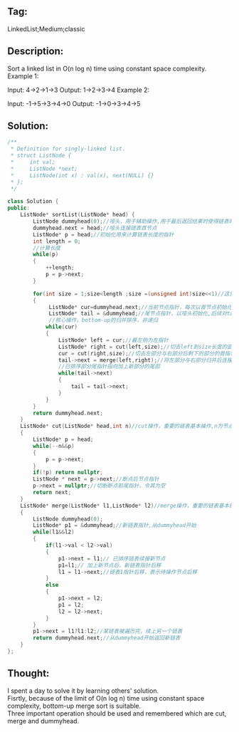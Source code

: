 ## Tag:

LinkedList;Medium;classic 

## Description:
Sort a linked list in O(n log n) time using constant space complexity.
<br>
Example 1:

Input: 4->2->1->3
Output: 1->2->3->4
Example 2:

Input: -1->5->3->4->0
Output: -1->0->3->4->5

## Solution:
```C++
/**
 * Definition for singly-linked list.
 * struct ListNode {
 *     int val;
 *     ListNode *next;
 *     ListNode(int x) : val(x), next(NULL) {}
 * };
 */

class Solution {
public:
    ListNode* sortList(ListNode* head) {
        ListNode dummyhead(0);//哑头，用于辅助操作,用于最后返回结果时使得链表时有头可循
        dummyhead.next = head;//哑头连接链表首节点
        ListNode* p = head;//初始化用来计算链表长度的指针
        int length = 0;
        //计算长度
        while(p)
        {
            ++length;
            p = p->next;
        }

        for(int size = 1;size<length ;size =(unsigned int)size<<1)//这里如果size<<=1，可能会报错
        {
             ListNode* cur=dummyhead.next;//当前节点指针，每次以首节点初始化
             ListNode* tail = &dummyhead;//尾节点指针，以哑头初始化,后续对tail->next的赋值使得dummyhead接上已排序链表
             //核心操作，bottom-up的归并排序，非递归
            while(cur)
            {
                ListNode* left = cur;//最左侧为左指针
                ListNode* right = cut(left,size);//切去left到size长度的部分后的首指针
                cur = cut(right,size);//切去左部分与右部分后剩下的部分的首指针，即为当前指针
                tail->next = merge(left,right);//将左部分与右部分归并后连接已排序部分的尾指针
                //已排序部分尾指针指向加上新部分的尾部
                while(tail->next)
                {
                    tail = tail->next;
                }
            }
        }
        return dummyhead.next;
    }
    ListNode* cut(ListNode* head,int n)//cut操作，重要的链表基本操作,n为节点数，切除一部分链表，返回剩下部分的首指针
    {
        ListNode* p = head;
        while(--n&&p)
        {
            p = p->next;
        }
        if(!p) return nullptr;
        ListNode * next = p->next;//断点后节点指针
        p->next = nullptr;//切断断点前尾指针，令其为空
        return next;
    }
    ListNode* merge(ListNode* l1,ListNode* l2)//merge操作，重要的链表基本操作，将两个链表按序合并
    {
        ListNode dummyhead(0);
        ListNode* p1 = &dummyhead;//新链表指针,从dummyhead开始
        while(l1&&l2)
        {
            if(l1->val < l2->val)
            {
                p1->next = l1;// 已排序链表续接新节点
                p1=l1;// 加上新节点后，新链表指针后移
                l1 = l1->next;//链表1指针后移，表示待操作节点后移
            }
            else
            {
                p1->next = l2;
                p1 = l2;
                l2 = l2->next;
            }
        }
        p1->next = l1?l1:l2;//某链表被遍历完，续上另一个链表
        return dummyhead.next;//从dummyhead开始返回新链表
    }
};
```
## Thought:
I spent a day to solve it by learning others' solution. <br>Fisrtly, because of the limit of O(n log n) time using constant space complexity, bottom-up merge sort is suitable. <br> Three important operation should be used and remembered which are cut, merge and dummyhead.
